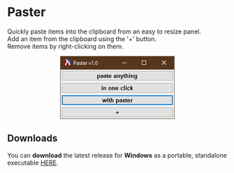 # Paster

Quickly paste items into the clipboard from an easy to resize panel.<br>
Add an item from the clipboard using the '+' button.<br>
Remove items by right-clicking on them.<br>

<p align="center"><img src="screenshots/mainwindow.png"></p>

## Downloads
You can <b>download</b> the latest release for <b>Windows</b> as a portable, standalone executable [HERE](https://github.com/DexterLagan/paster/releases).
